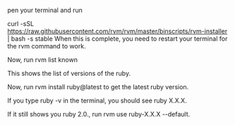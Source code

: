 pen your terminal and run

curl -sSL https://raw.githubusercontent.com/rvm/rvm/master/binscripts/rvm-installer | bash -s stable
When this is complete, you need to restart your terminal for the rvm command to work.

Now, run rvm list known

This shows the list of versions of the ruby.

Now, run rvm install ruby@latest to get the latest ruby version.

If you type ruby -v in the terminal, you should see ruby X.X.X.

If it still shows you ruby 2.0., run rvm use ruby-X.X.X --default.